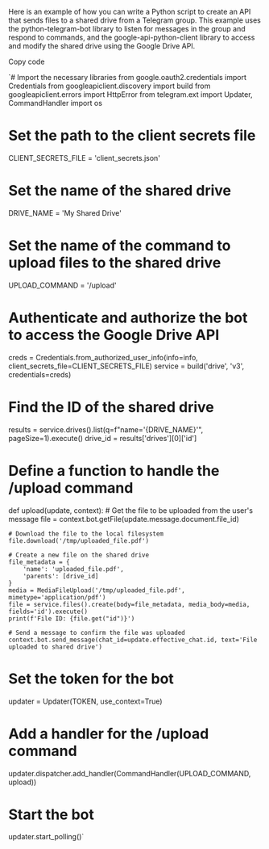 Here is an example of how you can write a Python script to create an API that sends files to a shared drive from a Telegram group. This example uses the python-telegram-bot library to listen for messages in the group and respond to commands, and the google-api-python-client library to access and modify the shared drive using the Google Drive API.

Copy code

`# Import the necessary libraries
from google.oauth2.credentials import Credentials
from googleapiclient.discovery import build
from googleapiclient.errors import HttpError
from telegram.ext import Updater, CommandHandler
import os

# Set the path to the client secrets file

CLIENT_SECRETS_FILE = 'client_secrets.json'

# Set the name of the shared drive

DRIVE_NAME = 'My Shared Drive'

# Set the name of the command to upload files to the shared drive

UPLOAD_COMMAND = '/upload'

# Authenticate and authorize the bot to access the Google Drive API

creds = Credentials.from_authorized_user_info(info=info, client_secrets_file=CLIENT_SECRETS_FILE)
service = build('drive', 'v3', credentials=creds)

# Find the ID of the shared drive

results = service.drives().list(q=f"name='{DRIVE_NAME}'", pageSize=1).execute()
drive_id = results['drives'][0]['id']

# Define a function to handle the /upload command

def upload(update, context): # Get the file to be uploaded from the user's message
file = context.bot.getFile(update.message.document.file_id)

    # Download the file to the local filesystem
    file.download('/tmp/uploaded_file.pdf')

    # Create a new file on the shared drive
    file_metadata = {
        'name': 'uploaded_file.pdf',
        'parents': [drive_id]
    }
    media = MediaFileUpload('/tmp/uploaded_file.pdf', mimetype='application/pdf')
    file = service.files().create(body=file_metadata, media_body=media, fields='id').execute()
    print(f'File ID: {file.get("id")}')

    # Send a message to confirm the file was uploaded
    context.bot.send_message(chat_id=update.effective_chat.id, text='File uploaded to shared drive')

# Set the token for the bot

updater = Updater(TOKEN, use_context=True)

# Add a handler for the /upload command

updater.dispatcher.add_handler(CommandHandler(UPLOAD_COMMAND, upload))

# Start the bot

updater.start_polling()`
